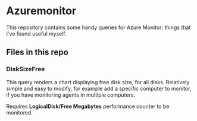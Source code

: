 # Azuremonitor
This repository contains some handy queries for Azure Monitor; things that I've found useful myself.

## Files in this repo

### DiskSizeFree

This query renders a chart displaying free disk size, for all disks. Relatively simple and easy to modify, for example add a specific computer to monitor, if you have monitoring agents in multiple computers.

Requires **LogicalDisk/Free Megabytes** performance counter to be monitored.
